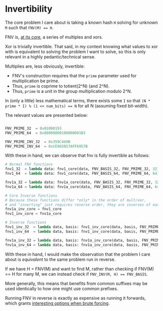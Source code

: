 # Invertibility

The core problem I care about is taking a known hash `H` solving for unknown `M` such that `FNV(M) == H`.

FNV is, [at its core](https://github.com/SciresM/fnv-notes/blob/master/basics.md), a series of multiples and xors.

Xor is trivially invertible. That said, in my context knowing what values to xor with is equivalent to solving the problem I want to solve, so this is only relevant in a highly pedantic/technical sense.

Multiplies are, less obviously, invertible:

* FNV's construction requires that the `prime` parameter used for multiplication be prime.
* Thus, `prime` is coprime to totient(2^N) (and 2^N).
* Thus, `prime` is a unit in the group multiplication modulo 2^N.

In (only a little) less mathematical terms, there exists some `I` so that `(N * prime * I) % (1 << num_bits) == N` for all N (assuming fixed bit-width).

The relevant values are presented below:

```py

FNV_PRIME_32  = 0x01000193
FNV_PRIME_64  = 0x00000000100000001B3

FNV_PRIME_INV_32  = 0x359C449B
FNV_PRIME_INV_64  = 0xCE965057AFF6957B
```

With these in hand, we can observe that fnv is fully invertible as follows:

```py
# Normal FNV functions
fnv1_32  = lambda data: fnv1_core(data, FNV_BASIS_32, FNV_PRIME_32, 32)
fnv1_64  = lambda data: fnv1_core(data, FNV_BASIS_64, FNV_PRIME_64, 64)

fnv1a_32 = lambda data: fnv1a_core(data, FNV_BASIS_32, FNV_PRIME_32, 32)
fnv1a_64 = lambda data: fnv1a_core(data, FNV_BASIS_64, FNV_PRIME_64, 64)

# Core Inverse functions
# Because these functions differ *only* in the order of mult/xor,
# and "inverting" just requires reverse order, they are inverses of eachother.
fnv1a_inv_core = fnv1_core
fnv1_inv_core = fnv1a_core

# Inverse functions
fnv1_inv_32  = lambda data, basis: fnv1_inv_core(data, basis, FNV_PRIME_INV_32, 32)
fnv1_inv_64  = lambda data, basis: fnv1_inv_core(data, basis, FNV_PRIME_INV_64, 64)

fnv1a_inv_32 = lambda data, basis: fnv1a_inv_core(data, basis, FNV_PRIME_INV_32, 32)
fnv1a_inv_64 = lambda data, basis: fnv1a_inv_core(data, basis, FNV_PRIME_INV_64, 64)
```

With these in hand, I would make the observation that the problem I care about is *equivalent* to the same problem run in reverse.

If we have H = FNV(M) and want to find M, rather than checking if FNV(M) == H for many M, we can instead check if `FNV_INV(M, H) == FNV_BASIS`.

More generally, this means that benefits from common suffixes may be used identically to how one might use common prefixes.

Running FNV in reverse is exactly as expensive as running it forwards, which grants [interesting options when brute forcing](https://github.com/SciresM/fnv-notes/blob/master/meet-in-the-middle.md).
